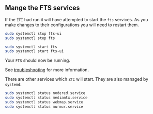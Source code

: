 
## Mange the FTS services

If the `ZTI` had run it will have attempted to start the `fts` services.
As you make changes to their configurations you will need to restart them.
```bash
sudo systemctl stop fts-ui
sudo systemctl stop fts

sudo systemctl start fts
sudo systemctl start fts-ui
```

Your `FTS` should now be running.

See [troubleshooting](../Troubleshooting/troubleshooting_faq.md) for more information.

There are other services which `ZTI` will start.
They are also managed by `systemd`.

```bash
sudo systemctl status nodered.service
sudo systemctl status mediamtx.service
sudo systemctl status webmap.service
sudo systemctl status murmur.service
```
